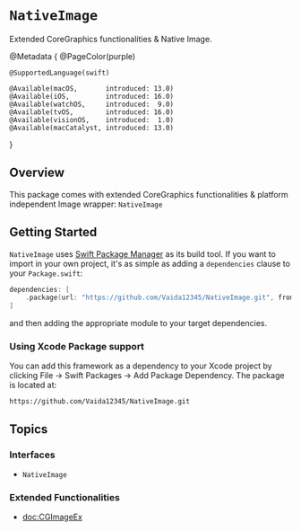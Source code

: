 # ``NativeImage``

Extended CoreGraphics functionalities & Native Image.

@Metadata {
    @PageColor(purple)
    
    @SupportedLanguage(swift)
    
    @Available(macOS,       introduced: 13.0)
    @Available(iOS,         introduced: 16.0)
    @Available(watchOS,     introduced:  9.0)
    @Available(tvOS,        introduced: 16.0)
    @Available(visionOS,    introduced:  1.0)
    @Available(macCatalyst, introduced: 13.0)
}

## Overview

This package comes with extended CoreGraphics functionalities & platform independent Image wrapper: ``NativeImage``


## Getting Started

`NativeImage` uses [Swift Package Manager](https://www.swift.org/documentation/package-manager/) as its build tool. If you want to import in your own project, it's as simple as adding a `dependencies` clause to your `Package.swift`:
```swift
dependencies: [
    .package(url: "https://github.com/Vaida12345/NativeImage.git", from: "1.0.0")
]
```
and then adding the appropriate module to your target dependencies.

### Using Xcode Package support

You can add this framework as a dependency to your Xcode project by clicking File -> Swift Packages -> Add Package Dependency. The package is located at:
```
https://github.com/Vaida12345/NativeImage.git
```


## Topics

### Interfaces

- ``NativeImage``

### Extended Functionalities

- <doc:CGImageEx>
